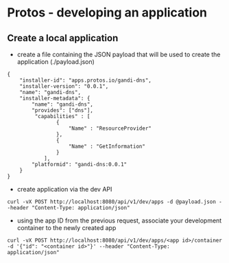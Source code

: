 # Protos - developing an application


## Create a local application ##

- create a file containing the  JSON payload that will be used to create the application (./payload.json)
```
{
	"installer-id": "apps.protos.io/gandi-dns",
	"installer-version": "0.0.1",
	"name": "gandi-dns",
	"installer-metadata": {
		"name": "gandi-dns",
		"provides": ["dns"],
		 "capabilities" : [
        	 	{
          			"Name" : "ResourceProvider"
        		},
    			{
          			"Name" : "GetInformation"
        		}
      		],
		"platformid": "gandi-dns:0.0.1"
	}
}
```

- create application via the dev API
```
curl -vX POST http://localhost:8080/api/v1/dev/apps -d @payload.json --header "Content-Type: application/json"
```

- using the app ID from the previous request, associate your development container to the newly created app
```
curl -vX POST http://localhost:8080/api/v1/dev/apps/<app id>/container -d '{"id": "<container id>"}' --header "Content-Type: application/json"
```